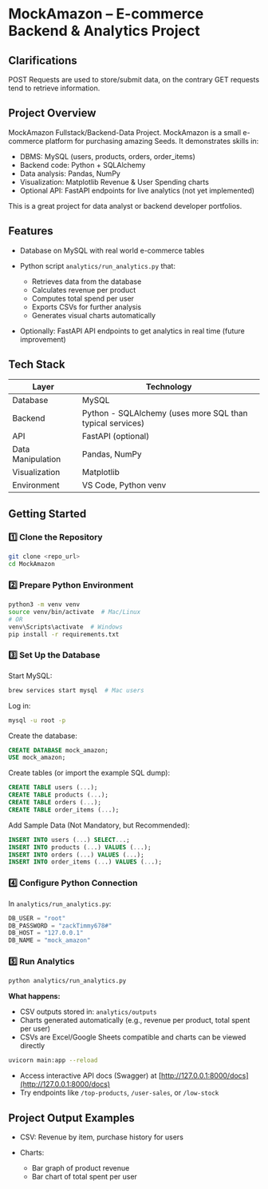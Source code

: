 # MockAmazon – E-commerce Backend & Analytics Project

## Clarifications

POST Requests are used to store/submit data, on the contrary GET requests tend to retrieve information.

## Project Overview

MockAmazon Fullstack/Backend-Data Project. MockAmazon is a small e-commerce platform for purchasing amazing Seeds. It demonstrates skills in:

* DBMS: MySQL (users, products, orders, order\_items)
* Backend code: Python + SQLAlchemy
* Data analysis: Pandas, NumPy
* Visualization: Matplotlib Revenue & User Spending charts
* Optional API: FastAPI endpoints for live analytics (not yet implemented)

This is a great project for data analyst or backend developer portfolios.

## Features

* Database on MySQL with real world e-commerce tables
* Python script `analytics/run_analytics.py` that:

  * Retrieves data from the database
  * Calculates revenue per product
  * Computes total spend per user
  * Exports CSVs for further analysis
  * Generates visual charts automatically
* Optionally: FastAPI API endpoints to get analytics in real time (future improvement)

## Tech Stack

| Layer             | Technology                                                |
| ----------------- | --------------------------------------------------------- |
| Database          | MySQL                                                     |
| Backend           | Python - SQLAlchemy (uses more SQL than typical services) |
| API               | FastAPI (optional)                                        |
| Data Manipulation | Pandas, NumPy                                             |
| Visualization     | Matplotlib                                                |
| Environment       | VS Code, Python venv                                      |

## Getting Started

### 1️⃣ Clone the Repository

```bash
git clone <repo_url>
cd MockAmazon
```

### 2️⃣ Prepare Python Environment

```bash
python3 -m venv venv
source venv/bin/activate  # Mac/Linux
# OR
venv\Scripts\activate  # Windows
pip install -r requirements.txt
```

### 3️⃣ Set Up the Database

Start MySQL:

```bash
brew services start mysql  # Mac users
```

Log in:

```bash
mysql -u root -p
```

Create the database:

```sql
CREATE DATABASE mock_amazon;
USE mock_amazon;
```

Create tables (or import the example SQL dump):

```sql
CREATE TABLE users (...);
CREATE TABLE products (...);
CREATE TABLE orders (...);
CREATE TABLE order_items (...);
```

Add Sample Data (Not Mandatory, but Recommended):

```sql
INSERT INTO users (...) SELECT...;
INSERT INTO products (...) VALUES (...);
INSERT INTO orders (...) VALUES (...);
INSERT INTO order_items (...) VALUES (...);
```

### 4️⃣ Configure Python Connection

In `analytics/run_analytics.py`:

```python
DB_USER = "root"
DB_PASSWORD = "zackTimmy678#"
DB_HOST = "127.0.0.1"
DB_NAME = "mock_amazon"
```

### 5️⃣ Run Analytics

```bash
python analytics/run_analytics.py
```

**What happens:**

* CSV outputs stored in: `analytics/outputs`
* Charts generated automatically (e.g., revenue per product, total spent per user)
* CSVs are Excel/Google Sheets compatible and charts can be viewed directly


```bash
uvicorn main:app --reload
```

* Access interactive API docs (Swagger) at [http://127.0.0.1:8000/docs](http://127.0.0.1:8000/docs)
* Try endpoints like `/top-products`, `/user-sales`, or `/low-stock`

## Project Output Examples

* CSV: Revenue by item, purchase history for users
* Charts:

  * Bar graph of product revenue
  * Bar chart of total spent per user
